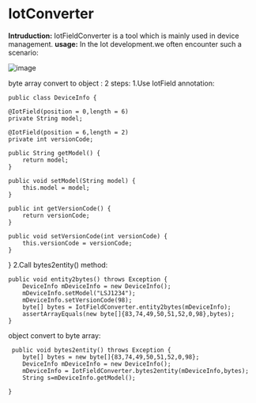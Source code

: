 # IotConverter

**Intruduction:**
IotFieldConverter is a tool which is mainly used in device management.
**usage:**
In the Iot development.we often  encounter such a scenario:

![image](https://github.com/roninCoderJ/IotConverter/raw/master/Pic/a.png)

byte array convert to object :
2 steps:
1.Use IotField annotation:

    public class DeviceInfo {

    @IotField(position = 0,length = 6)
    private String model;

    @IotField(position = 6,length = 2)
    private int versionCode;

    public String getModel() {
        return model;
    }

    public void setModel(String model) {
        this.model = model;
    }

    public int getVersionCode() {
        return versionCode;
    }

    public void setVersionCode(int versionCode) {
        this.versionCode = versionCode;
    }
}
2.Call bytes2entity() method:

   
    public void entity2bytes() throws Exception {
        DeviceInfo mDeviceInfo = new DeviceInfo();
        mDeviceInfo.setModel("LSJ1234");
        mDeviceInfo.setVersionCode(98);
        byte[] bytes = IotFieldConverter.entity2bytes(mDeviceInfo);
        assertArrayEquals(new byte[]{83,74,49,50,51,52,0,98},bytes);
    }
    
 object convert to byte array:
  

    
     public void bytes2entity() throws Exception {
        byte[] bytes = new byte[]{83,74,49,50,51,52,0,98};
        DeviceInfo mDeviceInfo = new DeviceInfo();
        mDeviceInfo = IotFieldConverter.bytes2entity(mDeviceInfo,bytes);
        String s=mDeviceInfo.getModel();

    }
    
